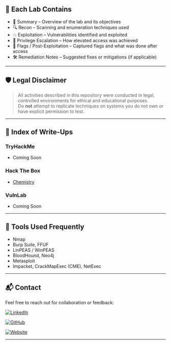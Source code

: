 ## 📂 Each Lab Contains
- 📝 Summary – Overview of the lab and its objectives
- 🔍 Recon – Scanning and enumeration techniques used
- 💥 Exploitation – Vulnerabilities identified and exploited
- 🚀 Privilege Escalation – How elevated access was achieved
- 🏁 Flags / Post-Exploitation – Captured flags and what was done after access
- 🛠️ Remediation Notes – Suggested fixes or mitigations (if applicable)

---

## 🛡️ Legal Disclaimer

> All activities described in this repository were conducted in legal, controlled environments for ethical and educational purposes.  
> Do **not** attempt to replicate techniques on systems you do not own or have explicit permission to test.

---

## 📌 Index of Write-Ups

### TryHackMe
- Coming Soon

### Hack The Box
- [Chemistry](HackTheBox/Chemistry.md)

### VulnLab
- Coming Soon

---

## 🚀 Tools Used Frequently

- Nmap
- Burp Suite, FFUF
- LinPEAS / WinPEAS
- BloodHound, Neo4j
- Metasploit
- Impacket, CrackMapExec (CME), NetExec

---

## 📬 Contact

Feel free to reach out for collaboration or feedback:

[![LinkedIn](https://img.shields.io/badge/LinkedIn-0077B5?style=flat&logo=linkedin&logoColor=white)](https://www.linkedin.com/in/benjamin-rada-298b2a230)

[![GitHub](https://img.shields.io/badge/GitHub-181717?style=flat&logo=github&logoColor=white)](https://github.com/nothin-special)

[![Website](https://img.shields.io/badge/Website-000000?style=flat&logo=About.me&logoColor=white)](https://nothin-special.github.io)


---

